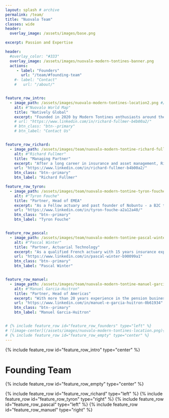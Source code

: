 ```yaml
---
layout: splash # archive
permalink: /team/
title: "Nuovalo Team"
classes: wide
header:
  overlay_image: /assets/images/base.png

excerpt: Passion and Expertise

header:
  #overlay_color: "#333"
  overlay_image: /assets/images/nuovalo-modern-tontines-banner.png
  actions:
     - label: "Founders"
       url: "/team/#founding-team"
    #- label: "Contact"
    #   url: "/about/"


feature_row_intro:
  - image_path: /assets/images/nuovalo-modern-tontines-location2.png #/assets/images/nuovalo-gear-name.png
    alt: #"Nuovalo World Map"
    title: "Natively Global"
    excerpt: "Founded in 2020 by Modern Tontines enthusiasts around the world, Nuovalo is inherently global, just like the pension underfunding problem we aim to solve"
    # url: "https://www.linkedin.com/in/richard-fullmer-b4b00a2/"
    # btn_class: "btn--primary"
    # btn_label: "Contact Us"


feature_row_richard:
  - image_path: /assets/images/team/nuovalo-modern-tontine-richard-fullmer.png #nuovalo-team-rf.png
    alt: #"Richard Fullmer"
    title: "Managing Partner"
    excerpt: "After a long career in insurance and asset management, Richard founded [**Nuova Longevità Research**](https://www.nuovalongevita.com/) and helped pioneer the Modern Tontine mechanism in collaboration with fellow researchers Michael Sabin and Jonathan Forman. After producing several publications on the subject, Richard assembled the Nuovalo team with the aim to make modern tontines a practical alternative to conventional pensions and portfolio drawdown approaches."
    url: "https://www.linkedin.com/in/richard-fullmer-b4b00a2/"
    btn_class: "btn--primary"
    btn_label: "Richard Fullmer"

feature_row_tyron:
  - image_path: /assets/images/team/nuovalo-modern-tontine-tyron-fouche.png
    alt: #"Tyron Fouche"
    title: "Partner, Head of EMEA"
    excerpt: "As a Fellow actuary and past founder of Nobuntu - a B2C tontine venture in South Africa and a Techstars accelerator graduate - Tyron is a passionate entrepreneur with a taste for solving complex problematics. His role is to drive the EMEA business operations and Nuovalo's development"
    url: "https://www.linkedin.com/in/tyron-fouche-a2a12a40/"
    btn_class: "btn--primary"
    btn_label: "Tyron Fouche"


feature_row_pascal:
  - image_path: /assets/images/team/nuovalo-modern-tontine-pascal-winter.png
    alt: #"Pascal Winter"
    title: "Partner, Actuarial Technology"
    excerpt: "As a qualified French actuary with 15 years insurance experience across Asia, various managerial level positions and strong taste for technology, Pascal was naturally attracted by the simplicity and efficiency of Modern Tontines. His role is to implement Modern Tontines Services and to drive Nuovalo's development"
    url: "https://www.linkedin.com/in/pascal-winter-b90099a1"
    btn_class: "btn--primary"
    btn_label: "Pascal Winter"


feature_row_manuel:
  - image_path: /assets/images/team/nuovalo-modern-tontine-manuel-garcia-huitron.png
    alt: #"Manuel Garcia-Huitron"
    title: "Partner, Head of Americas"
    excerpt: "With more than 20 years experience in the pension business across the world, Manuel is a leading expert in Pension design, reform and regulation. Currently in LATAM, Manuel's role is to drive the Americas business operations and Nuovalo's development"
    url: "https://www.linkedin.com/in/manuel-e-garcia-huitron-0b61934"
    btn_class: "btn--primary"
    btn_label: "Manuel Garcia-Huitron"


# {% include feature_row id="feature_row_founders" type="left" %}
# ![image-center](/assets/images/nuovalo-modern-tontines-location.png){: .align-center}
# {% include feature_row id="feature_row_empty" type="center" %}
---
```


{% include feature_row id="feature_row_intro" type="center" %}


# Founding Team
{% include feature_row id="feature_row_empty" type="center" %}

{% include feature_row id="feature_row_richard" type="left" %}
{% include feature_row id="feature_row_tyron" type="right" %}
{% include feature_row id="feature_row_pascal" type="left" %}
{% include feature_row id="feature_row_manuel" type="right" %}
